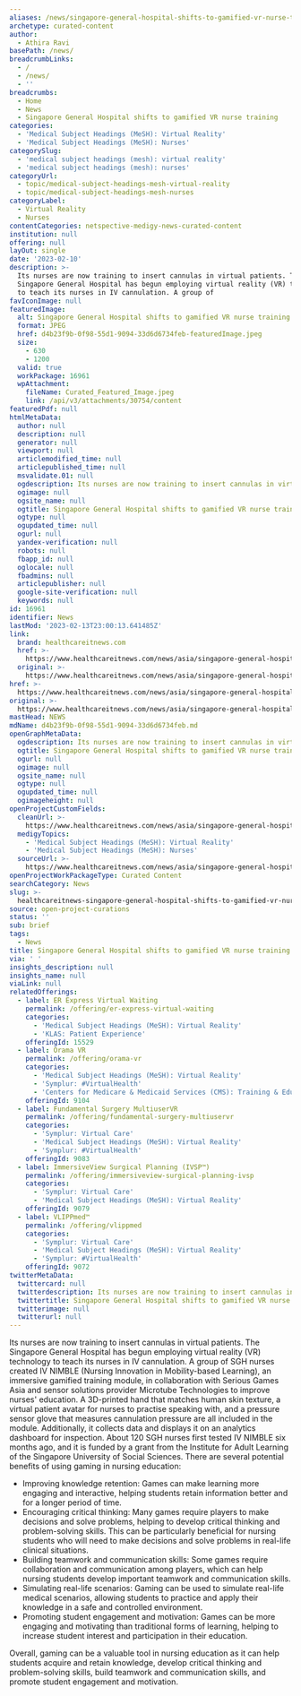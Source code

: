 ```yaml
---
aliases: /news/singapore-general-hospital-shifts-to-gamified-vr-nurse-training
archetype: curated-content
author:
  - Athira Ravi
basePath: /news/
breadcrumbLinks:
  - /
  - /news/
  - ''
breadcrumbs:
  - Home
  - News
  - Singapore General Hospital shifts to gamified VR nurse training
categories:
  - 'Medical Subject Headings (MeSH): Virtual Reality'
  - 'Medical Subject Headings (MeSH): Nurses'
categorySlug:
  - 'medical subject headings (mesh): virtual reality'
  - 'medical subject headings (mesh): nurses'
categoryUrl:
  - topic/medical-subject-headings-mesh-virtual-reality
  - topic/medical-subject-headings-mesh-nurses
categoryLabel:
  - Virtual Reality
  - Nurses
contentCategories: netspective-medigy-news-curated-content
institution: null
offering: null
layOut: single
date: '2023-02-10'
description: >-
  Its nurses are now training to insert cannulas in virtual patients. The
  Singapore General Hospital has begun employing virtual reality (VR) technology
  to teach its nurses in IV cannulation. A group of
favIconImage: null
featuredImage:
  alt: Singapore General Hospital shifts to gamified VR nurse training
  format: JPEG
  href: d4b23f9b-0f98-55d1-9094-33d6d6734feb-featuredImage.jpeg
  size:
    - 630
    - 1200
  valid: true
  workPackage: 16961
  wpAttachment:
    fileName: Curated_Featured_Image.jpeg
    link: /api/v3/attachments/30754/content
featuredPdf: null
htmlMetaData:
  author: null
  description: null
  generator: null
  viewport: null
  articlemodified_time: null
  articlepublished_time: null
  msvalidate.01: null
  ogdescription: Its nurses are now training to insert cannulas in virtual patients.
  ogimage: null
  ogsite_name: null
  ogtitle: Singapore General Hospital shifts to gamified VR nurse training
  ogtype: null
  ogupdated_time: null
  ogurl: null
  yandex-verification: null
  robots: null
  fbapp_id: null
  oglocale: null
  fbadmins: null
  articlepublisher: null
  google-site-verification: null
  keywords: null
id: 16961
identifier: News
lastMod: '2023-02-13T23:00:13.641485Z'
link:
  brand: healthcareitnews.com
  href: >-
    https://www.healthcareitnews.com/news/asia/singapore-general-hospital-shifts-gamified-vr-nurse-training
  original: >-
    https://www.healthcareitnews.com/news/asia/singapore-general-hospital-shifts-gamified-vr-nurse-training
href: >-
  https://www.healthcareitnews.com/news/asia/singapore-general-hospital-shifts-gamified-vr-nurse-training
original: >-
  https://www.healthcareitnews.com/news/asia/singapore-general-hospital-shifts-gamified-vr-nurse-training
mastHead: NEWS
mdName: d4b23f9b-0f98-55d1-9094-33d6d6734feb.md
openGraphMetaData:
  ogdescription: Its nurses are now training to insert cannulas in virtual patients.
  ogtitle: Singapore General Hospital shifts to gamified VR nurse training
  ogurl: null
  ogimage: null
  ogsite_name: null
  ogtype: null
  ogupdated_time: null
  ogimageheight: null
openProjectCustomFields:
  cleanUrl: >-
    https://www.healthcareitnews.com/news/asia/singapore-general-hospital-shifts-gamified-vr-nurse-training
  medigyTopics:
    - 'Medical Subject Headings (MeSH): Virtual Reality'
    - 'Medical Subject Headings (MeSH): Nurses'
  sourceUrl: >-
    https://www.healthcareitnews.com/news/asia/singapore-general-hospital-shifts-gamified-vr-nurse-training
openProjectWorkPackageType: Curated Content
searchCategory: News
slug: >-
  healthcareitnews-singapore-general-hospital-shifts-to-gamified-vr-nurse-training
source: open-project-curations
status: ''
sub: brief
tags:
  - News
title: Singapore General Hospital shifts to gamified VR nurse training
via: ' '
insights_description: null
insights_name: null
viaLink: null
relatedOfferings:
  - label: ER Express Virtual Waiting
    permalink: /offering/er-express-virtual-waiting
    categories:
      - 'Medical Subject Headings (MeSH): Virtual Reality'
      - 'KLAS: Patient Experience'
    offeringId: 15529
  - label: Orama VR
    permalink: /offering/orama-vr
    categories:
      - 'Medical Subject Headings (MeSH): Virtual Reality'
      - 'Symplur: #VirtualHealth'
      - 'Centers for Medicare & Medicaid Services (CMS): Training & Education'
    offeringId: 9104
  - label: Fundamental Surgery MultiuserVR
    permalink: /offering/fundamental-surgery-multiuservr
    categories:
      - 'Symplur: Virtual Care'
      - 'Medical Subject Headings (MeSH): Virtual Reality'
      - 'Symplur: #VirtualHealth'
    offeringId: 9083
  - label: ImmersiveView Surgical Planning (IVSP™)
    permalink: /offering/immersiveview-surgical-planning-ivsp
    categories:
      - 'Symplur: Virtual Care'
      - 'Medical Subject Headings (MeSH): Virtual Reality'
    offeringId: 9079
  - label: VLIPPmed™
    permalink: /offering/vlippmed
    categories:
      - 'Symplur: Virtual Care'
      - 'Medical Subject Headings (MeSH): Virtual Reality'
      - 'Symplur: #VirtualHealth'
    offeringId: 9072
twitterMetaData:
  twittercard: null
  twitterdescription: Its nurses are now training to insert cannulas in virtual patients.
  twittertitle: Singapore General Hospital shifts to gamified VR nurse training
  twitterimage: null
  twitterurl: null
---
```

<p>Its nurses are now training to insert cannulas in virtual patients. The Singapore General Hospital has begun employing virtual reality (VR) technology to teach its nurses in IV cannulation. A group of SGH nurses created IV NIMBLE (Nursing Innovation in Mobility-based Learning), an immersive gamified training module, in collaboration with Serious Games Asia and sensor solutions provider Microtube Technologies to improve nurses' education. A 3D-printed hand that matches human skin texture, a virtual patient avatar for nurses to practise speaking with, and a pressure sensor glove that measures cannulation pressure are all included in the module. Additionally, it collects data and displays it on an analytics dashboard for inspection. About 120 SGH nurses first tested IV NIMBLE six months ago, and it is funded by a grant from the Institute for Adult Learning of the Singapore University of Social Sciences.&nbsp;There are several potential benefits of using gaming in nursing education:</p><ul><li>Improving knowledge retention: Games can make learning more engaging and interactive, helping students retain information better and for a longer period of time.</li><li>Encouraging critical thinking: Many games require players to make decisions and solve problems, helping to develop critical thinking and problem-solving skills. This can be particularly beneficial for nursing students who will need to make decisions and solve problems in real-life clinical situations.</li><li>Building teamwork and communication skills: Some games require collaboration and communication among players, which can help nursing students develop important teamwork and communication skills.</li><li>Simulating real-life scenarios: Gaming can be used to simulate real-life medical scenarios, allowing students to practice and apply their knowledge in a safe and controlled environment.</li><li>Promoting student engagement and motivation: Games can be more engaging and motivating than traditional forms of learning, helping to increase student interest and participation in their education.</li></ul><p>Overall, gaming can be a valuable tool in nursing education as it can help students acquire and retain knowledge, develop critical thinking and problem-solving skills, build teamwork and communication skills, and promote student engagement and motivation.</p><p>&nbsp;</p>
